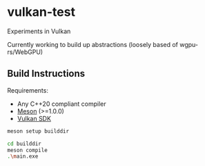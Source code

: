 # vulkan-test
Experiments in Vulkan

Currently working to build up abstractions (loosely based of wgpu-rs/WebGPU)

## Build Instructions

Requirements: 
- Any C++20 compliant compiler
- [Meson](https://mesonbuild.com/) (>=1.0.0)
- [Vulkan SDK](https://vulkan.lunarg.com/)

```bash
meson setup builddir

cd builddir 
meson compile
.\main.exe
```